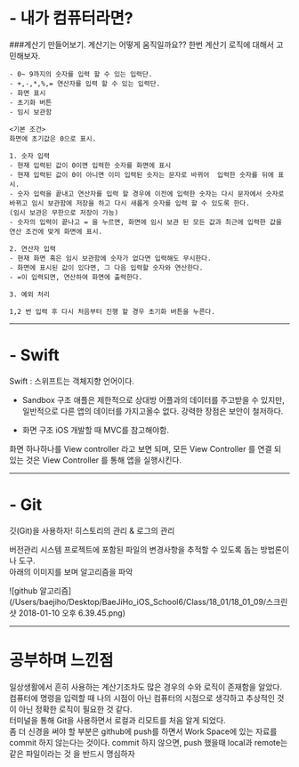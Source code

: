 # - 내가 컴퓨터라면?

###계산기 만들어보기.
계산기는 어떻게 움직일까요??
한번 계산기 로직에 대해서 고민해보자.

```
- 0~ 9까지의 숫자를 입력 할 수 있는 입력단.
- +,-,*,%,= 연산자를 입력 할 수 있는 입력단.
- 화면 표시
- 초기화 버튼
- 임시 보관함

<기본 조건>
화면에 초기값은 0으로 표시.

1. 숫자 입력
- 현재 입력된 값이 0이면 입력한 숫자를 화면에 표시
- 현재 입력된 값이 0이 아니면 이미 입력된 숫자는 문자로 바뀌어  입력한 숫자를 뒤에 표시.
- 숫자 입력을 끝내고 연산자를 입력 할 경우에 이전에 입력한 숫자는 다시 문자에서 숫자로 바뀌고 임시 보관함에 저장을 하고 다시 새롭게 숫자를 입력 할 수 있도록 한다.
(임시 보관은 무한으로 저장이 가능) 
- 숫자의 입력이 끝나고 = 을 누르면, 화면에 임시 보관 된 모든 값과 최근에 입력한 값을 연산 조건에 맞게 화면에 표시. 

2. 연산자 입력
- 현재 화면 혹은 임시 보관함에 숫자가 없다면 입력해도 무시한다.
- 화면에 표시된 값이 있다면, 그 다음 입력할 숫자와 연산한다.
- =이 입력되면, 연산하여 화면에 출력한다.

3. 예외 처리

1,2 번 입력 후 다시 처음부터 진행 할 경우 초기화 버튼을 누른다.

```
---

# - Swift
Swift
: 스위프트는 객체지향 언어이다.

- Sandbox 구조
애플은 제한적으로 상대방 어플과의 데이터를 주고받을 수 있지만,
일반적으로 다른 앱의 데이터를 가지고올수 없다. 
강력한 장점은 보안이 철저하다.

- 화면 구조
iOS 개발할 때 MVC를 참고해야함.

화면 하나하나를 View controller 라고 보면 되며,
모든 View Controller 를 연결 되 있는 것은 
View Controller 를 통해 앱을 실행시킨다.

---

# - Git

깃(Git)을 사용하자!
히스토리의 관리 & 로그의 관리

버전관리 시스템
프로젝트에 포함된 파일의 변경사항을 추적할 수 있도록 돕는 방법론이나 도구.<br>
아래의 이미지를 보며 알고리즘을 파악

![github 알고리즘](/Users/baejiho/Desktop/BaeJiHo_iOS_School6/Class/18_01/18_01_09/스크린샷 2018-01-10 오후 6.39.45.png)

---


# 공부하며 느낀점

일상생활에서 흔히 사용하는 계산기조차도 많은 경우의 수와 로직이 존재함을 알았다.
컴퓨터에 명령을 입력할 때 나의 시점이 아닌 컴퓨터의 시점으로 생각하고 추상적인 것이 아닌 정확한 로직이 필요한 것 같다.<br>터미널을 통해 Git을 사용하면서 로컬과 리모트를 처음 알게 되었다.<br> 좀 더 신경을 써야 할 부분은 github에 push를 하면서 Work Space에 있는 자료를 commit 하지 않는다는 것이다. commit 하지 않으면, push 했을때 local과 remote는 같은 파일이라는 것 을 반드시 명심하자
